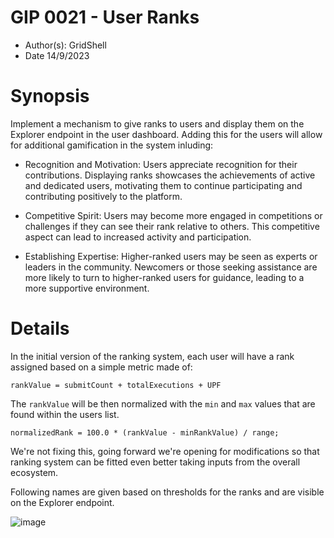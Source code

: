 # GIP 0021 - User Ranks
- Author(s): GridShell
- Date 14/9/2023

# Synopsis

Implement a mechanism to give ranks to users and display them on the Explorer endpoint in the user dashboard.
Adding this for the users will allow for additional gamification in the system inluding:

- Recognition and Motivation: Users appreciate recognition for their contributions. Displaying ranks showcases the achievements of active and dedicated users, motivating them to continue participating and contributing positively to the platform.

- Competitive Spirit: Users may become more engaged in competitions or challenges if they can see their rank relative to others. This competitive aspect can lead to increased activity and participation.
  
- Establishing Expertise: Higher-ranked users may be seen as experts or leaders in the community. Newcomers or those seeking assistance are more likely to turn to higher-ranked users for guidance, leading to a more supportive environment.

# Details

In the initial version of the ranking system, each user will have a rank assigned based on a simple metric made of:

`rankValue = submitCount + totalExecutions + UPF`

The `rankValue` will be then normalized with the `min` and `max` values that are found within the users list.

`normalizedRank = 100.0 * (rankValue - minRankValue) / range;`

We're not fixing this, going forward we're opening for modifications so that ranking system can be fitted even better taking inputs from the overall ecosystem.

Following names are given based on thresholds for the ranks and are visible on the Explorer endpoint.

![image](https://github.com/invpe/GridShell/assets/106522950/c931f18a-36e8-44ac-b8fa-055a7f26b979)





